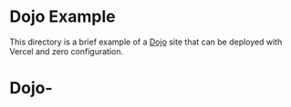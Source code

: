 # Dojo Example

This directory is a brief example of a [Dojo](https://dojo.io) site that can be deployed with Vercel and zero configuration.


# Dojo-
